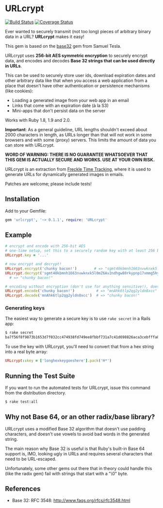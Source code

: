 # URLcrypt

[![Build Status](https://travis-ci.org/cheerful/URLcrypt.png?branch=master)](https://travis-ci.org/cheerful/URLcrypt)
[![Coverage Status](https://coveralls.io/repos/cheerful/URLcrypt/badge.png?branch=master)](https://coveralls.io/r/cheerful/URLcrypt)

Ever wanted to securely transmit (not too long) pieces of arbitrary binary data
in a URL? **URLcrypt** makes it easy!

This gem is based on the [base32](https://github.com/stesla/base32) gem from Samuel Tesla.

URLcrypt uses **256-bit AES symmetric encryption**
to securely encrypt data, and encodes and decodes
**Base 32 strings that can be used directly in URLs**.

This can be used to securely store user ids, download expiration dates and
other arbitrary data like that when you access a web application from a place
that doesn't have other authentication or persistence mechanisms (like cookies):

  * Loading a generated image from your web app in an email
  * Links that come with an expiration date (à la S3)
  * Mini-apps that don't persist data on the server

Works with Ruby 1.8, 1.9 and 2.0.

**Important**: As a general guideline, URL lengths shouldn't exceed about 2000
characters in length, as URLs longer than that will not work in some browsers
and with some (proxy) servers. This limits the amount of data you can store
with URLcrypt.

**WORD OF WARNING: THERE IS NO GUARANTEE WHATSOEVER THAT THIS GEM IS ACTUALLY SECURE AND WORKS. USE AT YOUR OWN RISK.**

URLcrypt is an extraction from [Freckle Time Tracking](http://letsfreckle.com/),
where it is used to generate URLs for dynamically generated images in emails.

Patches are welcome; please include tests!

## Installation

Add to your Gemfile:
```ruby
gem 'urlcrypt', '~> 0.1.1', require: 'URLcrypt'
```

## Example

```ruby
# encrypt and encode with 256-bit AES
# one-time setup, set this to a securely random key with at least 256 bits, see below
URLcrypt.key = '...'

# now encrypt and decrypt!
URLcrypt.encrypt('chunky bacon!')        # => "sgmt40kbmnh1663nvwknxk5l0mZ6Av2ndhgw80rkypnp17xmmg5hy"
URLcrypt.decrypt('sgmt40kbmnh1663nvwknxk5l0mZ6Av2ndhgw80rkypnp17xmmg5hy')
  # => "chunky bacon!"

# encoding without encryption (don't use for anything sensitive!), doesn't need key set
URLcrypt.encode('chunky bacon!')          # => "mnAhk6tlp2qg2yldn8xcc"
URLcrypt.decode('mnAhk6tlp2qg2yldn8xcc')  # => "chunky bacon!"
```

### Generating keys

The easiest way to generate a secure key is to use `rake secret` in a Rails app:

```sh
$ rake secret
ba7f56f8f9873b1653d7f032cc474938fd749ee8fbbf731a7c41d698826aca3cebfffa832be7e6bc16eaddc3826602f35d3fd6b185f261ee8b0f01d33adfbe64
```

To use the key with URLcrypt, you'll need to convert that from a hex string into a real byte array:

```ruby
URLcrypt::key = ['longhexkeygoeshere'].pack('H*')
```

## Running the Test Suite

If you want to run the automated tests for URLcrypt, issue this command from the
distribution directory.

```sh
$ rake test:all
```

## Why not Base 64, or an other radix/base library?

URLcrypt uses a modified Base 32 algorithm that doesn't use padding characters,
and doesn't use vowels to avoid bad words in the generated string.

The main reason why Base 32 is useful is that Ruby's built-in Base 64 support
is, IMO, looking ugly in URLs and requires several characters that need to be
URL-escaped.

Unfortunately, some other gems out there that in theory could handle this
(like the radix gem) fail with strings that start with a "\0" byte.


## References

* Base 32: RFC 3548: http://www.faqs.org/rfcs/rfc3548.html
